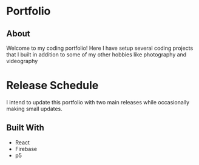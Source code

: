 # Portfolio

## About
Welcome to my coding portfolio! Here I have setup several coding projects that I built in addition to some of my other hobbies like photography and videography

# Release Schedule
I intend to update this portfolio with two main releases while occasionally making small updates.

## Built With
- React
- Firebase
- p5
